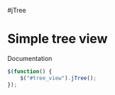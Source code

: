 #jTree

Simple tree view
=====
Documentation
```javascript
$(function() {
  	$("#tree_view").jTree();
});
```
